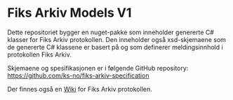 # Fiks Arkiv Models V1

Dette repositoriet bygger en nuget-pakke som inneholder genererte C# klasser for Fiks Arkiv protokollen.
Den inneholder også xsd-skjemaene som de genererte C# klassene er basert på og som definerer meldingsinnhold i protokollen Fiks Arkiv.

Skjemaene og spesifikasjonen er i følgende GitHub repository: https://github.com/ks-no/fiks-arkiv-specification

Der finnes også en [Wiki](https://github.com/ks-no/fiks-arkiv-specification/wiki) for Fiks Arkiv protokollen.

